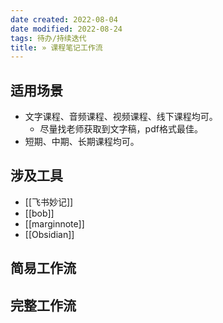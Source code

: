 ```yaml
---
date created: 2022-08-04
date modified: 2022-08-24
tags: 待办/持续迭代
title: » 课程笔记工作流
---
```


## 适用场景

- 文字课程、音频课程、视频课程、线下课程均可。
	- 尽量找老师获取到文字稿，pdf格式最佳。
- 短期、中期、长期课程均可。

## 涉及工具

- [[飞书妙记]]
- [[bob]]
- [[marginnote]]
- [[Obsidian]]

## 简易工作流

## 完整工作流
